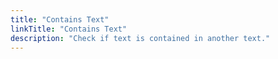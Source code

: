 ```yaml
---
title: "Contains Text"
linkTitle: "Contains Text"
description: "Check if text is contained in another text."
---
```

